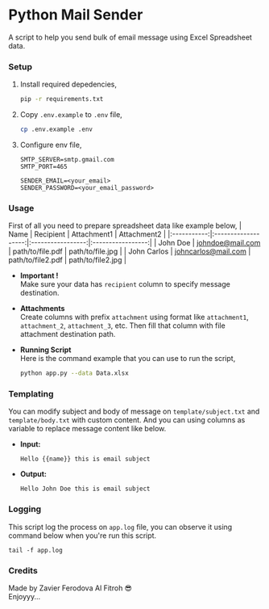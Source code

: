 # Python Mail Sender
A script to help you send bulk of email message using Excel Spreadsheet data.

### Setup
1. Install required depedencies,
   ```sh
   pip -r requirements.txt
   ```
2. Copy `.env.example` to `.env` file,
   ```sh
   cp .env.example .env
   ```
3. Configure env file,
   ```
   SMTP_SERVER=smtp.gmail.com
   SMTP_PORT=465
   
   SENDER_EMAIL=<your_email>
   SENDER_PASSWORD=<your_email_password>

   ```

### Usage
First of all you need to prepare spreadsheet data like example below,
|     Name    |      Recipient      |    Attachment1    |     Attachment2   |
|:-----------:|:-------------------:|:-----------------:|:-----------------:|
| John Doe    | johndoe@mail.com    | path/to/file.pdf  | path/to/file.jpg  |
| John Carlos | johncarlos@mail.com | path/to/file2.pdf | path/to/file2.jpg |

- **Important !** \
  Make sure your data has `recipient` column to specify message destination.
- **Attachments** \
  Create columns with prefix `attachment` using format like `attachment1`, `attachment_2`, `attachment_3`, etc. Then fill that column with file attachment destination path.
  
- **Running Script** \
  Here is the command example that you can use to run the script,
  ```sh
  python app.py --data Data.xlsx
  ```

### Templating
You can modify subject and body of message on `template/subject.txt` and `template/body.txt` with custom content. And you can using columns as variable to replace message content like below.
- **Input:**
  ```
  Hello {{name}} this is email subject
  ```
- **Output:**
  ```
  Hello John Doe this is email subject
  ```

### Logging
This script log the process on `app.log` file, you can observe it using command below when you're run this script.
```
tail -f app.log
```

### Credits
Made by Zavier Ferodova Al Fitroh 😎 \
Enjoyyy...
